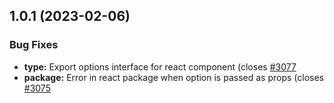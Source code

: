 ## 1.0.1 (2023-02-06)


### Bug Fixes

* **type:** Export options interface for react component (closes [#3077](https://github.com/naver/billboard.js/issues/3077)
* **package:** Error in react package when option is passed as props (closes [#3075](https://github.com/naver/billboard.js/issues/3075)
